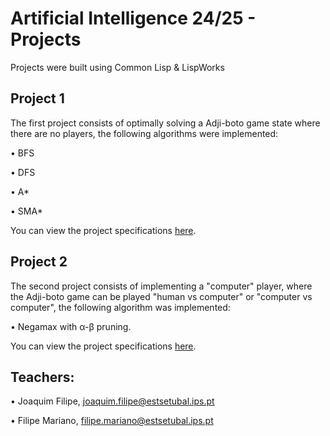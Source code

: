 # Artificial Intelligence 24/25 - Projects

Projects were built using Common Lisp & LispWorks

## Project 1

The first project consists of optimally solving a Adji-boto game state where there are no players, the following algorithms were implemented:

• BFS

• DFS

• A*

• SMA*

You can view the project specifications [here](projeto1.pdf).

## Project 2

The second project consists of implementing a "computer" player, where the Adji-boto game can be played "human vs computer" or "computer vs computer", the following algorithm was implemented:

• Negamax with α-β pruning.

You can view the project specifications [here](projeto2.pdf).

## Teachers: 

• Joaquim Filipe, joaquim.filipe@estsetubal.ips.pt

• Filipe Mariano, filipe.mariano@estsetubal.ips.pt

